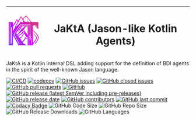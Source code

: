 
| <img src="/site/static/images/logo.svg"  width="100"> | <h1>JaKtA (Jason-like Kotlin Agents)</h1> |
|:-:|:-:|


JaKtA is a Kotlin internal DSL adding support for the definition of BDI agents in the spirit of the well-known Jason language.

[![CI/CD](https://github.com/jakta-bdi/jakta/actions/workflows/dispatcher.yml/badge.svg)](https://github.com/jakta-bdi/jakta/actions/workflows/dispatcher.yml)
[![codecov](https://codecov.io/gh/jakta-bdi/jakta/branch/main/graph/badge.svg?token=ACIA7DKGT1)](https://codecov.io/gh/jakta-bdi/jakta)
[![GitHub issues](https://img.shields.io/github/issues-raw/jakta-bdi/jakta?style=plastic)](https://github.com/jakta-bdi/jakta/issues)
[![GitHub closed issues](https://img.shields.io/github/issues-closed/jakta-bdi/jakta)](https://github.com/jakta-bdi/jakta/issues?q=is%3Aissue+is%3Aclosed)
[![GitHub pull requests](https://img.shields.io/github/issues-pr-raw/jakta-bdi/jakta?style=plastic)](https://github.com/jakta-bdi/jakta/pulls)
[![GitHub](https://img.shields.io/github/license/jakta-bdi/jakta?style=plastic)](/LICENSE)
[![GitHub release (latest SemVer including pre-releases)](https://img.shields.io/github/v/release/jakta-bdi/jakta?include_prereleases&style=plastic)](https://github.com/jakta-bdi/jakta/releases)
[![GitHub release date](https://img.shields.io/github/release-date/jakta-bdi/jakta)](https://github.com/jakta-bdi/jakta/releases)
[![GitHub contributors](https://img.shields.io/github/contributors/jakta-bdi/jakta)](https://github.com/jakta-bdi/jakta/graphs/contributors)
[![GitHub last commit](https://img.shields.io/github/last-commit/jakta-bdi/jakta)](https://github.com/jakta-bdi/jakta/commits/main)
[![Codacy Badge](https://app.codacy.com/project/badge/Grade/e19ca8dfa53649eba21b6d01fb67c9b6)](https://app.codacy.com/gh/jakta-bdi/jakta/dashboard?utm_source=gh&utm_medium=referral&utm_content=&utm_campaign=Badge_grade)
![GitHub Code Size](https://img.shields.io/github/languages/code-size/jakta-bdi/jakta)
![GitHub Repo Size](https://img.shields.io/github/repo-size/jakta-bdi/jakta)
![GitHub Release Downloads](https://img.shields.io/github/downloads/jakta-bdi/jakta/total)
![GitHub Languages](https://img.shields.io/github/languages/count/jakta-bdi/jakta)

<!--## Include the DSL in your project
Maven Central: https://central.sonatype.com/artifact/it.unibo.jakta/jakta-dsl

Gradle (KTS) dependency:
```
implementation("it.unibo.jakta:jakta-dsl:<VERSION>")
```

### Contributors

<a href="https://github.com/jakta-bdi/jakta/graphs/contributors">
	<img src="https://contributors-img.web.app/image?repo=jakta-bdi/jakta" />
</a>-->
